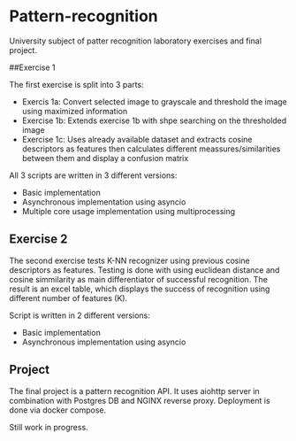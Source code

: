 # Pattern-recognition

University subject of patter recognition laboratory exercises and final project.


##Exercise 1

The first exercise is split into 3 parts:
- Exercis 1a: Convert selected image to grayscale and threshold the image using maximized information
- Exercise 1b: Extends exercise 1b with shpe searching on the thresholded image
- Exercise 1c: Uses already available dataset and extracts cosine descriptors as features then calculates different meassures/similarities between them and display a confusion matrix

All 3 scripts are written in 3 different versions:
- Basic implementation
- Asynchronous implementation using asyncio
- Multiple core usage implementation using multiprocessing


## Exercise 2

The second exercise tests K-NN recognizer using previous cosine descriptors as features. Testing is done with using euclidean distance and cosine simmilarity as main differentiator of successful recognition. The result is an excel table, which displays the success of recognition using different number of features (K).

Script is written in 2 different versions:
- Basic implementation
- Asynchronous implementation using asyncio


## Project

The final project is a pattern recognition API. It uses aiohttp server in combination with Postgres DB and NGINX reverse proxy. Deployment is done via docker compose.

Still work in progress.
